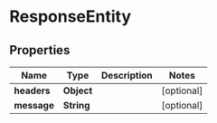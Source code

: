 

# ResponseEntity


## Properties

| Name | Type | Description | Notes |
|------------ | ------------- | ------------- | -------------|
|**headers** | **Object** |  |  [optional] |
|**message** | **String** |  |  [optional] |



